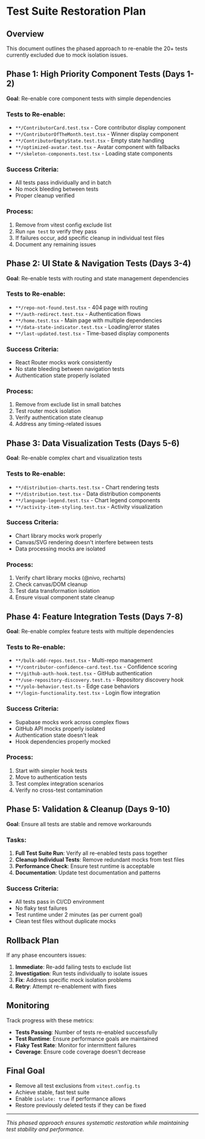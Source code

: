 # Test Suite Restoration Plan

## Overview
This document outlines the phased approach to re-enable the 20+ tests currently excluded due to mock isolation issues.

## Phase 1: High Priority Component Tests (Days 1-2)
**Goal**: Re-enable core component tests with simple dependencies

### Tests to Re-enable:
- `**/ContributorCard.test.tsx` - Core contributor display component
- `**/ContributorOfTheMonth.test.tsx` - Winner display component  
- `**/ContributorEmptyState.test.tsx` - Empty state handling
- `**/optimized-avatar.test.tsx` - Avatar component with fallbacks
- `**/skeleton-components.test.tsx` - Loading state components

### Success Criteria:
- All tests pass individually and in batch
- No mock bleeding between tests
- Proper cleanup verified

### Process:
1. Remove from vitest config exclude list
2. Run `npm test` to verify they pass
3. If failures occur, add specific cleanup in individual test files
4. Document any remaining issues

## Phase 2: UI State & Navigation Tests (Days 3-4)
**Goal**: Re-enable tests with routing and state management dependencies

### Tests to Re-enable:
- `**/repo-not-found.test.tsx` - 404 page with routing
- `**/auth-redirect.test.tsx` - Authentication flows
- `**/home.test.tsx` - Main page with multiple dependencies
- `**/data-state-indicator.test.tsx` - Loading/error states
- `**/last-updated.test.tsx` - Time-based display components

### Success Criteria:
- React Router mocks work consistently
- No state bleeding between navigation tests
- Authentication state properly isolated

### Process:
1. Remove from exclude list in small batches
2. Test router mock isolation
3. Verify authentication state cleanup
4. Address any timing-related issues

## Phase 3: Data Visualization Tests (Days 5-6)
**Goal**: Re-enable complex chart and visualization tests

### Tests to Re-enable:
- `**/distribution-charts.test.tsx` - Chart rendering tests
- `**/distribution.test.tsx` - Data distribution components
- `**/language-legend.test.tsx` - Chart legend components
- `**/activity-item-styling.test.tsx` - Activity visualization

### Success Criteria:
- Chart library mocks work properly
- Canvas/SVG rendering doesn't interfere between tests
- Data processing mocks are isolated

### Process:
1. Verify chart library mocks (@nivo, recharts)
2. Check canvas/DOM cleanup
3. Test data transformation isolation
4. Ensure visual component state cleanup

## Phase 4: Feature Integration Tests (Days 7-8)
**Goal**: Re-enable complex feature tests with multiple dependencies

### Tests to Re-enable:
- `**/bulk-add-repos.test.tsx` - Multi-repo management
- `**/contributor-confidence-card.test.tsx` - Confidence scoring
- `**/github-auth-hook.test.tsx` - GitHub authentication
- `**/use-repository-discovery.test.ts` - Repository discovery hook
- `**/yolo-behavior.test.ts` - Edge case behaviors
- `**/login-functionality.test.tsx` - Login flow integration

### Success Criteria:
- Supabase mocks work across complex flows
- GitHub API mocks properly isolated
- Authentication state doesn't leak
- Hook dependencies properly mocked

### Process:
1. Start with simpler hook tests
2. Move to authentication tests
3. Test complex integration scenarios
4. Verify no cross-test contamination

## Phase 5: Validation & Cleanup (Days 9-10)
**Goal**: Ensure all tests are stable and remove workarounds

### Tasks:
1. **Full Test Suite Run**: Verify all re-enabled tests pass together
2. **Cleanup Individual Tests**: Remove redundant mocks from test files
3. **Performance Check**: Ensure test runtime is acceptable
4. **Documentation**: Update test documentation and patterns

### Success Criteria:
- All tests pass in CI/CD environment
- No flaky test failures
- Test runtime under 2 minutes (as per current goal)
- Clean test files without duplicate mocks

## Rollback Plan
If any phase encounters issues:

1. **Immediate**: Re-add failing tests to exclude list
2. **Investigation**: Run tests individually to isolate issues
3. **Fix**: Address specific mock isolation problems
4. **Retry**: Attempt re-enablement with fixes

## Monitoring
Track progress with these metrics:

- **Tests Passing**: Number of tests re-enabled successfully
- **Test Runtime**: Ensure performance goals are maintained
- **Flaky Test Rate**: Monitor for intermittent failures
- **Coverage**: Ensure code coverage doesn't decrease

## Final Goal
- Remove all test exclusions from `vitest.config.ts`
- Achieve stable, fast test suite
- Enable `isolate: true` if performance allows
- Restore previously deleted tests if they can be fixed

---

*This phased approach ensures systematic restoration while maintaining test stability and performance.*